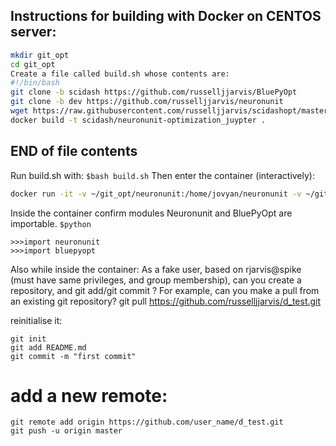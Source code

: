 ## Instructions for building with Docker on CENTOS server:
``` bash
mkdir git_opt
cd git_opt
Create a file called build.sh whose contents are:
#!/bin/bash
git clone -b scidash https://github.com/russelljjarvis/BluePyOpt
git clone -b dev https://github.com/russelljjarvis/neuronunit
wget https://raw.githubusercontent.com/russelljjarvis/scidashopt/master/Dockerfile
docker build -t scidash/neuronunit-optimization_juypter .
```
## END of file contents

Run build.sh with: 
`$bash build.sh`
Then enter the container (interactively):
```bash
docker run -it -v ~/git_opt/neuronunit:/home/jovyan/neuronunit -v ~/git_opt/BluePyOpt:/home/jovyan/BluePyOpt scidash/neuronunit-optimization_juypter /bin/bash
```
Inside the container confirm modules Neuronunit and BluePyOpt are importable.
`$python` 

```
>>>import neuronunit
>>>import bluepyopt
```


Also while inside the container:
As a fake user, based on rjarvis@spike (must have same privileges, and group membership), can you create a repository, and git add/git commit ?
For example, can you make a pull from an existing git repository?
git pull https://github.com/russelljjarvis/d_test.git

reinitialise it:
```
git init
git add README.md
git commit -m "first commit"
```
# add a new remote:
```
git remote add origin https://github.com/user_name/d_test.git
git push -u origin master
```
